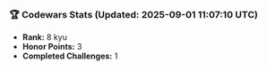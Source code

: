 ### 🏆 Codewars Stats (Updated: 2025-09-01 11:07:10 UTC)

- **Rank:** 8 kyu
- **Honor Points:** 3
- **Completed Challenges:** 1
